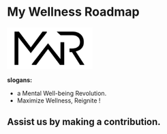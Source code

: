 # My Wellness Roadmap

<img src="Logo/mini_tr_logo.png" width="200">

**slogans:**
- a Mental Well-being Revolution.
- Maximize Wellness, Reignite !

## Assist us by making a contribution.
